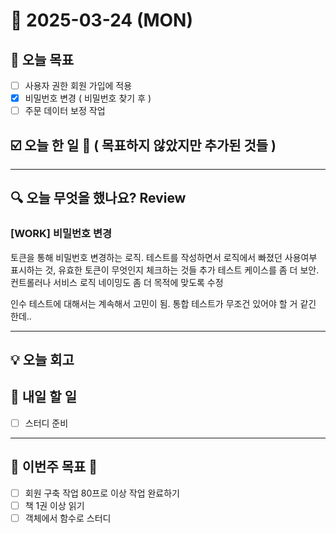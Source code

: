 # 📆 2025-03-24 (MON)
## 🥅 오늘 목표 
- [ ] 사용자 권한 회원 가입에 적용
- [x] 비밀번호 변경 ( 비밀번호 찾기 후 )
- [ ] 주문 데이터 보정 작업

## ☑️ 오늘 한 일 📑 ( 목표하지 않았지만 추가된 것들 )


***

## 🔍️ 오늘 무엇을 했나요? Review
### [WORK] 비밀번호 변경
토큰을 통해 비밀번호 변경하는 로직. 
테스트를 작성하면서 로직에서 빠졌던 사용여부 표시하는 것, 유효한 토큰이 무엇인지 체크하는 것들 추가 
테스트 케이스를 좀 더 보안. 컨트롤러나 서비스 로직 네이밍도 좀 더 목적에 맞도록 수정 

인수 테스트에 대해서는 계속해서 고민이 됨. 
통합 테스트가 무조건 있어야 할 거 같긴 한데.. 


***

## 💡 오늘 회고


## 🎯 내일 할 일
- [ ] 스터디 준비

***

## 🏁 이번주 목표 🏁
- [ ] 회원 구축 작업 80프로 이상 작업 완료하기
- [ ] 책 1권 이상 읽기
- [ ] 객체에서 함수로 스터디
